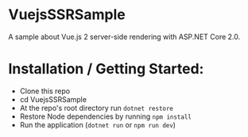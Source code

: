 # VuejsSSRSample

A sample about Vue.js 2 server-side rendering with ASP.NET Core 2.0.

# Installation / Getting Started:
 * Clone this repo
 * cd VuejsSSRSample
 * At the repo's root directory run `dotnet restore`
 * Restore Node dependencies by running `npm install`
 * Run the application (`dotnet run` or `npm run dev`)